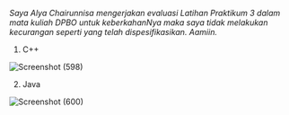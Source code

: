 *Saya Alya Chairunnisa mengerjakan evaluasi Latihan Praktikum 3 dalam mata kuliah DPBO untuk keberkahanNya maka saya tidak melakukan kecurangan seperti yang telah dispesifikasikan. Aamiin.*

1. C++

![Screenshot (598)](https://user-images.githubusercontent.com/75361865/155889368-33fe2987-20ad-4695-9240-1bce20f841f2.png)

2. Java

![Screenshot (600)](https://user-images.githubusercontent.com/75361865/155889434-4095a7cf-c0c8-44c7-9b5e-4eb62d4dfb6a.png)
